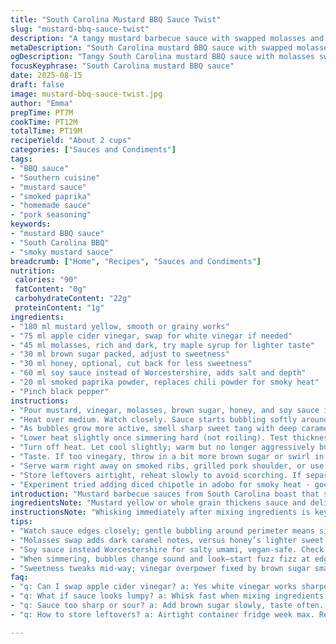 ```yaml
---
title: "South Carolina Mustard BBQ Sauce Twist"
slug: "mustard-bbq-sauce-twist"
description: "A tangy mustard barbecue sauce with swapped molasses and apple cider vinegar, giving a darker sweetness and sharper bite. Less honey, replaced Worcestershire with soy sauce for umami punch. Simmer till thick, bubbles crackle at edges, aroma sharp with mustard and deep caramel notes. Serve hot on grilled pork, ribs, or slathered in pulled pork sandwiches. No gluten, dairy, eggs, or nuts. Adjust sweetness based on taste, smoky powder optional. Easy fix if too sharp: add more brown sugar or a splash of cream."
metaDescription: "South Carolina mustard BBQ sauce with swapped molasses and apple cider vinegar. Tangy, thick, smoky, balanced sweetness; great on ribs, pork, sandwiches."
ogDescription: "Tangy South Carolina mustard BBQ sauce with molasses swap, smoky paprika, soy sauce punch. Thick, rich, sharp with caramel notes. Serve hot on pork or ribs."
focusKeyphrase: "South Carolina mustard BBQ sauce"
date: 2025-08-15
draft: false
image: mustard-bbq-sauce-twist.jpg
author: "Emma"
prepTime: PT7M
cookTime: PT12M
totalTime: PT19M
recipeYield: "About 2 cups"
categories: ["Sauces and Condiments"]
tags:
- "BBQ sauce"
- "Southern cuisine"
- "mustard sauce"
- "smoked paprika"
- "homemade sauce"
- "pork seasoning"
keywords:
- "mustard BBQ sauce"
- "South Carolina BBQ"
- "smoky mustard sauce"
breadcrumb: ["Home", "Recipes", "Sauces and Condiments"]
nutrition: 
 calories: "90"
 fatContent: "0g"
 carbohydrateContent: "22g"
 proteinContent: "1g"
ingredients:
- "180 ml mustard yellow, smooth or grainy works"
- "75 ml apple cider vinegar, swap for white vinegar if needed"
- "45 ml molasses, rich and dark, try maple syrup for lighter taste"
- "30 ml brown sugar packed, adjust to sweetness"
- "30 ml honey, optional, cut back for less sweetness"
- "60 ml soy sauce instead of Worcestershire, adds salt and depth"
- "20 ml smoked paprika powder, replaces chili powder for smoky heat"
- "Pinch black pepper"
instructions:
- "Pour mustard, vinegar, molasses, brown sugar, honey, and soy sauce into medium saucepan. Whisk vigorously to combine into thick paste. Vigor crucial; no lumps or dry spots."
- "Heat over medium. Watch closely. Sauce starts bubbling softly around edges, foam like light fizz. Stir with whisk or sturdy spoon - prevent sticking, burning beneath."
- "As bubbles grow more active, smell sharp sweet tang with deep caramel hints, keep whisking gently but constantly. Gradual thickening; thicker coats the whisk, slow drip marks change."
- "Lower heat slightly once simmering hard (not roiling). Test thickness by dragging spoon across sauce; clean line with no drip means ready. Should hold shape momentarily."
- "Turn off heat. Let cool slightly; warm but no longer aggressively bubbling."
- "Taste. If too vinegary, throw in a bit more brown sugar or swirl in a teaspoon cream/plant milk for balance. Too thick? Thin with splash water or cider vinegar."
- "Serve warm right away on smoked ribs, grilled pork shoulder, or use as spicy mustard spread on sandwiches. Holds in fridge for week."
- "Store leftovers airtight, reheat slowly to avoid scorching. If separated, whisk vigorously to recombine."
- "Experiment tried adding diced chipotle in adobo for smoky heat - good but watch salt increase from soy. Also, swapped yellow mustard for Dijon once for smoother, tangier sauce."
introduction: "Mustard barbecue sauces from South Carolina boast that sharp tang mixed with sweetness. Tried countless tweaks over years; harsh vinegar can dominate or sugar overwhelm. Found that swapping out vinegar type changes acidity balance entirely. Molasses deeper than honey alone. Soy sauce sneaks in saltiness and richumami where Worcestershire tries but slips up in vegan cases. The bubbling stage smells like musty caramel turning the kitchen into smoky pit. Thick enough when sauce clings and leaves a clean path on spoon—gotta avoid watery mess that fails to stick on ribs. Small pinch smoked paprika swaps out chili but keeps complexity. If you think sugar must be high here, think again—less is more when balanced by acid. Make it your own; taste often, adjust heat little by little, like any slow chemistry."
ingredientsNote: "Mustard yellow or whole grain thickens sauce and delivers that characteristic bite. Apple cider vinegar can be swapped with white vinegar for more aggressive tartness but taste first; you need balance. Molasses adds a smoky dark sweetness; if unavailable, try maple syrup but keep in mind it’s lighter and milder. Brown sugar packs can vary in moisture; press firmly for even sweetness. Honey is optional here, cut if you want less sweetness or replace with agave syrup for vegan. Worcestershire replaced by soy sauce to avoid fish notes and deliver salty umami hit. Smoked paprika over chili powder adds complexity without direct heat—good if you hate sharp heat but want depth. Black pepper as a final touch avoids over-chili spiciness and keeps the focus on mustard and sweetness."
instructionsNote: "Whisking immediately after mixing ingredients is key to avoid lumps and greasy clumps of mustard. Medium heat is enough; high heat scorches sugars and messes up flavor profile. Watch the bubbling edges to gauge simmer—a few gentle bubbles turning into rolling dictates when sauce concentrates. The shift from thin runny to syrupy thick comes slowly; patience pays off. Lower heat once active bubbling starts to prevent burning. Taste mid-way, and adjust sweetness or acidity with small increments; vinegar can overpower fast. Sauce texture changes from watery to velvety thick—thickness cues matter, not strict timer. Remove from heat just before thickness looks perfect; residual heat finishes the job. Reheating needs care; stir constantly to avoid skin and burning, which ruins flavor and texture."
tips:
- "Watch sauce edges closely; gentle bubbling around perimeter means simmer starting. Avoid roiling boil or sugars scorch easily. Whisk fast to keep mustard lumps out. Viscosity builds slowly don't rush. Turn heat down when bubbles get aggressive. Check thickness by spoon drag clean line no drips. That’s readiness signal."
- "Molasses swap adds dark caramel notes, versus honey’s lighter sweet. Maple syrup works too but tastes different; lighter, no deep smokiness. Brown sugar moisture varies pack firmly or use adjustments after tasting. Honey cutback possible for less sweet but changes texture slightly—agave syrup for vegan. Balance acids with vinegar carefully; too sharp can wreck sauce."
- "Soy sauce instead Worcestershire for salty umami, vegan-safe. Check saltiness while cooking—easy to overshoot. Smoked paprika replaces chili powder, adds warmth and smokiness without heat spike. Black pepper pinch final step avoids harsh chili bite but keeps spice dimension. Adjust spices slowly. Chipotle addition recommended but notes salt jumps."
- "When simmering, bubbles change sound and look—start fuzz fizz at edges, then more frequent active pop. Aroma shifts from raw mustard to caramel tang sharp scent. Texture from runny to syrupy thick—whisk coats spoon. Remove just before too thick; residual heat finishes. Reheat gentle, stir constantly to prevent skin or burn, ruin sauce feel and flavor."
- "Sweetness tweaks mid-way; vinegar overpower fixed by brown sugar small increments or splash cream/plant milk smooth sharp edge. Thin sauce with water or cider vinegar if too thick; don’t add too much liquid or lose viscosity. Store airtight fridge up to a week. Recombine sauce separated by vigorous whisking, no flavor lost. Keep tasting; balance is key."
faq:
- "q: Can I swap apple cider vinegar? a: Yes white vinegar works sharper acid, taste carefully. Too much tears down balance. Start smaller vinegar, adjust sweetness after. White vinegar harsher, so soften with sugar or honey."
- "q: What if sauce looks lumpy? a: Whisk fast when mixing ingredients. Mustard clumps if lazy or heat too high. Medium heat better. Lumps ruin texture. Strain if stubborn but rarely needed with good whisking."
- "q: Sauce too sharp or sour? a: Add brown sugar slowly, taste often. Or swirl in teaspoon cream, plant milk softens acid bite. Acid controls zing but easily goes too far. Small adjustments matter much more than big."
- "q: How to store leftovers? a: Airtight container fridge week max. Reheat low heat stirring constantly. Whisk if separated. Can freeze but texture slight change, heat slow to avoid burn. Real talk fridge best for fresh flavor."

---
```

